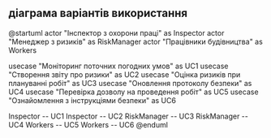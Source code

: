 ## діаграма варіантів використання
@startuml
actor "Інспектор з охорони праці" as Inspector
actor "Менеджер з ризиків" as RiskManager
actor "Працівники будівництва" as Workers

usecase "Моніторинг поточних погодних умов" as UC1
usecase "Створення звіту про ризики" as UC2
usecase "Оцінка ризиків при плануванні робіт" as UC3
usecase "Оновлення протоколу безпеки" as UC4
usecase "Перевірка дозволу на проведення робіт" as UC5
usecase "Ознайомлення з інструкціями безпеки" as UC6

Inspector -- UC1
Inspector -- UC2
RiskManager -- UC3
RiskManager -- UC4
Workers -- UC5
Workers -- UC6
@enduml